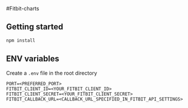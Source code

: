 #Fitbit-charts

## Getting started

```bash
npm install
```

## ENV variables

Create a `.env` file in the root directory

```dosini
PORT=<PREFERRED_PORT>
FITBIT_CLIENT_ID=<YOUR_FITBIT_CLIENT_ID>
FITBIT_CLIENT_SECRET=<YOUR_FITBIT_CLIENT_SECRET>
FITBIT_CALLBACK_URL=<CALLBACK_URL_SPECIFIED_IN_FITBIT_API_SETTINGS>
```
